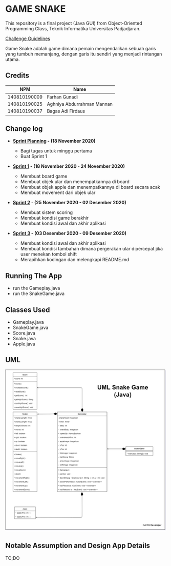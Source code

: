 # GAME SNAKE

This repository is a final project (Java GUI) from Object-Oriented Programming Class, Teknik Informatika Universitas Padjadjaran.

[Challenge Guidelines](challenge-guideline.md)

Game Snake adalah game dimana pemain mengendalikan sebuah garis yang tumbuh memanjang, dengan garis itu sendiri yang menjadi rintangan utama.

## Credits

| NPM          | Name                       |
| ------------ | -------------------------- |
| 140810190009 | Farhan Gunadi              |
| 140810190025 | Aghniya Abdurrahman Mannan |
| 140810190037 | Bagas Adi Firdaus          |

## Change log

- **[Sprint Planning](changelog/sprint-planning.md) - (18 November 2020)**

  - Bagi tugas untuk minggu pertama
  - Buat Sprint 1

- **[Sprint 1](changelog/sprint-1.md) - (18 November 2020 - 24 November 2020)**

  - Membuat board game
  - Membuat objek ular dan menempatkannya di board
  - Membuat objek apple dan menempatkannya di board secara acak
  - Membuat movement dari objek ular

- **[Sprint 2](changelog/sprint-2.md) - (25 November 2020 - 02 Desember 2020)**
  - Membuat sistem scoring
  - Membuat kondisi game berakhir
  - Membuat kondisi awal dan akhir aplikasi
- **[Sprint 3](changelog/sprint-3.md) - (03 Desember 2020 - 09 Desember 2020)**
  - Membuat kondisi awal dan akhir aplikasi
  - Membuat kondisi tambahan dimana pergerakan ular dipercepat jika user menekan tombol shift
  - Merapihkan kodingan dan melengkapi README.md

## Running The App

- run the Gameplay.java
- run the SnakeGame.java

## Classes Used

- Gameplay.java
- SnakeGame.java
- Score.java
- Snake.java
- Apple.java

## UML

![UML](/images/UML_Project_Snake.png)

## Notable Assumption and Design App Details

TO;DO
